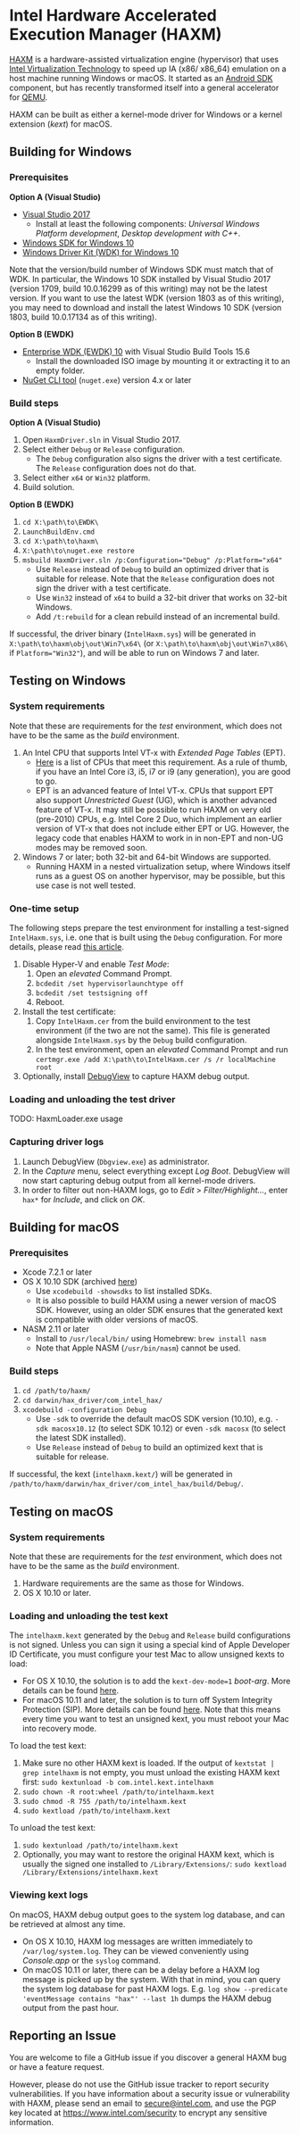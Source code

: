 # Intel Hardware Accelerated Execution Manager (HAXM)
[HAXM][intel-haxm] is a hardware-assisted virtualization engine (hypervisor)
that uses [Intel Virtualization Technology][intel-vt] to speed up IA (x86/
x86\_64) emulation on a host machine running Windows or macOS.
It started as an [Android SDK][android-studio] component, but has recently
transformed itself into a general accelerator for [QEMU][qemu].

HAXM can be built as either a kernel-mode driver for Windows or a kernel
extension (_kext_) for macOS.

## Building for Windows
### Prerequisites

**Option A (Visual Studio)**
* [Visual Studio 2017][visualstudio]
  * Install at least the following components:
_Universal Windows Platform development_, _Desktop development with C++_.
* [Windows SDK for Windows 10][sdk10]
* [Windows Driver Kit (WDK) for Windows 10][wdk10]

Note that the version/build number of Windows SDK must match that of WDK.
In particular, the Windows 10 SDK installed by Visual Studio 2017 (version 1709,
build 10.0.16299 as of this writing) may not be the latest version. If you want
to use the latest WDK (version 1803 as of this writing), you may need to
download and install the latest Windows 10 SDK (version 1803, build 10.0.17134
as of this writing).

**Option B (EWDK)**
* [Enterprise WDK (EWDK) 10][ewdk10] with Visual Studio Build Tools 15.6
  * Install the downloaded ISO image by mounting it or extracting it to an empty
folder.
* [NuGet CLI tool][nuget] (`nuget.exe`) version 4.x or later

### Build steps
**Option A (Visual Studio)**
1. Open `HaxmDriver.sln` in Visual Studio 2017.
1. Select either `Debug` or `Release` configuration.
   * The `Debug` configuration also signs the driver with a test certificate.
The `Release` configuration does not do that.
1. Select either `x64` or `Win32` platform.
1. Build solution.

**Option B (EWDK)**
1. `cd X:\path\to\EWDK\`
1. `LaunchBuildEnv.cmd`
1. `cd X:\path\to\haxm\`
1. `X:\path\to\nuget.exe restore`
1. `msbuild HaxmDriver.sln /p:Configuration="Debug" /p:Platform="x64"`
   * Use `Release` instead of `Debug` to build an optimized driver that is
suitable for release. Note that the `Release` configuration does not sign the
driver with a test certificate.
   * Use `Win32` instead of `x64` to build a 32-bit driver that works on 32-bit
Windows.
   * Add `/t:rebuild` for a clean rebuild instead of an incremental build.

If successful, the driver binary (`IntelHaxm.sys`) will be generated in
`X:\path\to\haxm\obj\out\Win7\x64\` (or `X:\path\to\haxm\obj\out\Win7\x86\` if
`Platform="Win32"`), and will be able to run on Windows 7 and later.

## Testing on Windows
### System requirements
Note that these are requirements for the _test_ environment, which does not
have to be the same as the _build_ environment.

1. An Intel CPU that supports Intel VT-x with _Extended Page Tables_ (EPT).
   * [Here][intel-ept-cpus] is a list of CPUs that meet this requirement. As a
rule of thumb, if you have an Intel Core i3, i5, i7 or i9 (any generation), you
are good to go.
   * EPT is an advanced feature of Intel VT-x. CPUs that support EPT also
support _Unrestricted Guest_ (UG), which is another advanced feature of VT-x.
It may still be possible to run HAXM on very old (pre-2010) CPUs, e.g.
Intel Core 2 Duo, which implement an earlier version of VT-x that does not
include either EPT or UG. However, the legacy code that enables HAXM to work in
in non-EPT and non-UG modes may be removed soon.
1. Windows 7 or later; both 32-bit and 64-bit Windows are supported.
   * Running HAXM in a nested virtualization setup, where Windows itself runs as
a guest OS on another hypervisor, may be possible, but this use case is not well
tested.

### One-time setup
The following steps prepare the test environment for installing a test-signed
`IntelHaxm.sys`, i.e. one that is built using the `Debug` configuration. For
more details, please read [this article][windows-test-driver-install].

1. Disable Hyper-V and enable _Test Mode_:
   1. Open an *elevated* Command Prompt.
   1. `bcdedit /set hypervisorlaunchtype off`
   1. `bcdedit /set testsigning off`
   1. Reboot.
1. Install the test certificate:
   1. Copy `IntelHaxm.cer` from the build environment to the test environment
(if the two are not the same). This file is generated alongside `IntelHaxm.sys`
by the `Debug` build configuration.
   1. In the test environment, open an *elevated* Command Prompt and run
`certmgr.exe /add X:\path\to\IntelHaxm.cer /s /r localMachine root`
1. Optionally, install [DebugView][debugview] to capture HAXM debug output.

### Loading and unloading the test driver
TODO: HaxmLoader.exe usage

### Capturing driver logs
1. Launch DebugView (`Dbgview.exe`) as administrator.
1. In the _Capture_ menu, select everything except _Log Boot_. DebugView will
now start capturing debug output from all kernel-mode drivers.
1. In order to filter out non-HAXM logs, go to _Edit_ > _Filter/Highlight..._,
enter `hax*` for _Include_, and click on _OK_.

## Building for macOS
### Prerequisites
* Xcode 7.2.1 or later
* OS X 10.10 SDK (archived [here][osx-sdks])
  * Use `xcodebuild -showsdks` to list installed SDKs.
  * It is also possible to build HAXM using a newer version of macOS SDK.
However, using an older SDK ensures that the generated kext is compatible with
older versions of macOS.
* NASM 2.11 or later
  * Install to `/usr/local/bin/` using Homebrew: `brew install nasm`
  * Note that Apple NASM (`/usr/bin/nasm`) cannot be used.

### Build steps
1. `cd /path/to/haxm/`
1. `cd darwin/hax_driver/com_intel_hax/`
1. `xcodebuild -configuration Debug`
   * Use `-sdk` to override the default macOS SDK version (10.10), e.g.
`-sdk macosx10.12` (to select SDK 10.12) or even `-sdk macosx` (to select the
latest SDK installed).
   * Use `Release` instead of `Debug` to build an optimized kext that is
suitable for release.

If successful, the kext (`intelhaxm.kext/`) will be generated in
`/path/to/haxm/darwin/hax_driver/com_intel_hax/build/Debug/`.

## Testing on macOS
### System requirements
Note that these are requirements for the _test_ environment, which does not
have to be the same as the _build_ environment.

1. Hardware requirements are the same as those for Windows.
1. OS X 10.10 or later.

### Loading and unloading the test kext
The `intelhaxm.kext` generated by the `Debug` and `Release` build configurations
is not signed. Unless you can sign it using a special kind of Apple Developer ID
Certificate, you must configure your test Mac to allow unsigned kexts to load:
* For OS X 10.10, the solution is to add the `kext-dev-mode=1` _boot-arg_. More
details can be found [here][macos-kext-dev-mode].
* For macOS 10.11 and later, the solution is to turn off System Integrity
Protection (SIP). More details can be found [here][macos-sip-disable]. Note that
this means every time you want to test an unsigned kext, you must reboot your
Mac into recovery mode.

To load the test kext:
1. Make sure no other HAXM kext is loaded. If the output of
`kextstat | grep intelhaxm` is not empty, you must unload the existing HAXM kext
first: `sudo kextunload -b com.intel.kext.intelhaxm`
1. `sudo chown -R root:wheel /path/to/intelhaxm.kext`
1. `sudo chmod -R 755 /path/to/intelhaxm.kext`
1. `sudo kextload /path/to/intelhaxm.kext`

To unload the test kext:
1. `sudo kextunload /path/to/intelhaxm.kext`
1. Optionally, you may want to restore the original HAXM kext, which is usually
the signed one installed to `/Library/Extensions/`:
`sudo kextload /Library/Extensions/intelhaxm.kext`

### Viewing kext logs
On macOS, HAXM debug output goes to the system log database, and can be
retrieved at almost any time.

* On OS X 10.10, HAXM log messages are written immediately to
`/var/log/system.log`. They can be viewed conveniently using _Console.app_ or
the `syslog` command.
* On macOS 10.11 or later, there can be a delay before a HAXM log message is
picked up by the system. With that in mind, you can query the system log
database for past HAXM logs. E.g.
`log show --predicate 'eventMessage contains "hax"' --last 1h`
dumps the HAXM debug output from the past hour.

## Reporting an Issue
You are welcome to file a GitHub issue if you discover a general HAXM bug or
have a feature request.

However, please do not use the GitHub issue tracker to report security
vulnerabilities. If you have information about a security issue or vulnerability
with HAXM, please send an email to [secure@intel.com][intel-security-email], and
use the PGP key located at https://www.intel.com/security to encrypt any
sensitive information.

[intel-haxm]: https://software.intel.com/en-us/android/articles/intel-hardware-accelerated-execution-manager
[intel-vt]: https://www.intel.com/content/www/us/en/virtualization/virtualization-technology/intel-virtualization-technology.html
[android-studio]: https://developer.android.com/studio/index.html
[qemu]: https://www.qemu.org/
[visualstudio]: https://www.visualstudio.com/downloads/
[ewdk10]: https://docs.microsoft.com/en-us/windows-hardware/drivers/develop/using-the-enterprise-wdk
[sdk10]: https://developer.microsoft.com/en-us/windows/downloads/windows-10-sdk
[wdk10]: https://docs.microsoft.com/en-us/windows-hardware/drivers/download-the-wdk
[nuget]: https://www.nuget.org/downloads
[intel-ept-cpus]: https://ark.intel.com/Search/FeatureFilter?productType=processors&ExtendedPageTables=true
[windows-test-driver-install]: https://docs.microsoft.com/en-us/windows-hardware/drivers/install/installing-test-signed-driver-packages
[debugview]: https://docs.microsoft.com/en-us/sysinternals/downloads/debugview
[osx-sdks]: https://github.com/phracker/MacOSX-SDKs
[macos-kext-dev-mode]: https://developer.apple.com/library/archive/documentation/Security/Conceptual/System_Integrity_Protection_Guide/KernelExtensions/KernelExtensions.html
[macos-sip-disable]: https://developer.apple.com/library/archive/documentation/Security/Conceptual/System_Integrity_Protection_Guide/ConfiguringSystemIntegrityProtection/ConfiguringSystemIntegrityProtection.html
[intel-security-email]: mailto:secure@intel.com
